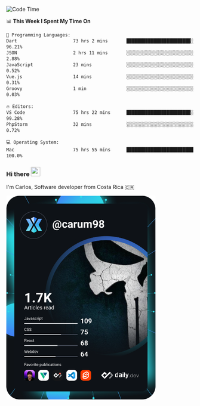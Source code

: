 
<!--START_SECTION:waka-->
![Code Time](http://img.shields.io/badge/Code%20Time-9%2C664%20hrs%2038%20mins-blue)

📊 **This Week I Spent My Time On** 

```text
💬 Programming Languages: 
Dart                     73 hrs 2 mins       ████████████████████████░   96.21% 
JSON                     2 hrs 11 mins       ░░░░░░░░░░░░░░░░░░░░░░░░░   2.88% 
JavaScript               23 mins             ░░░░░░░░░░░░░░░░░░░░░░░░░   0.52% 
Vue.js                   14 mins             ░░░░░░░░░░░░░░░░░░░░░░░░░   0.31% 
Groovy                   1 min               ░░░░░░░░░░░░░░░░░░░░░░░░░   0.03%

🔥 Editors: 
VS Code                  75 hrs 22 mins      ████████████████████████░   99.28% 
PhpStorm                 32 mins             ░░░░░░░░░░░░░░░░░░░░░░░░░   0.72%

💻 Operating System: 
Mac                      75 hrs 55 mins      █████████████████████████   100.0%

```


<!--END_SECTION:waka-->

### Hi there <img src="https://media.giphy.com/media/hvRJCLFzcasrR4ia7z/giphy.gif" width="25px" height="25px">

I'm Carlos, Software developer from Costa Rica 🇨🇷

<a href="https://app.daily.dev/carum98"><img src="https://github.com/carum98/carum98/blob/main/devcard.svg" width="400" alt="Carlos Umaña Acevedo's Dev Card"/></a>
